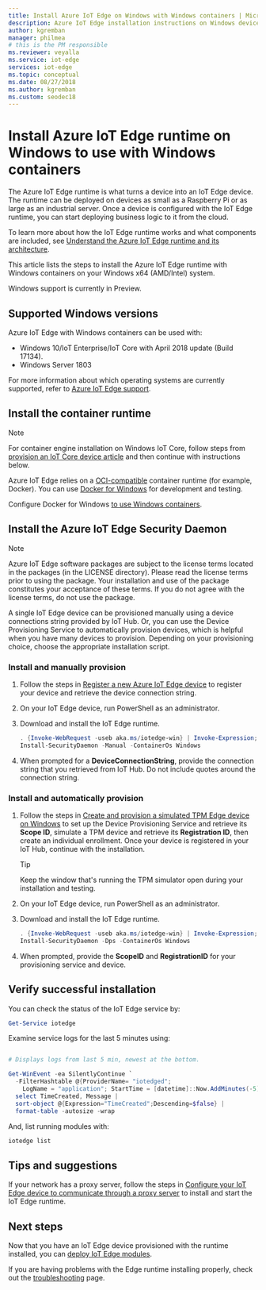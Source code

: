 ```yaml
---
title: Install Azure IoT Edge on Windows with Windows containers | Microsoft Docs
description: Azure IoT Edge installation instructions on Windows devices configured for Windows containers
author: kgremban
manager: philmea
# this is the PM responsible
ms.reviewer: veyalla
ms.service: iot-edge
services: iot-edge
ms.topic: conceptual
ms.date: 08/27/2018
ms.author: kgremban
ms.custom: seodec18
---
```

# Install Azure IoT Edge runtime on Windows to use with Windows containers

The Azure IoT Edge runtime is what turns a device into an IoT Edge device. The runtime can be deployed on devices as small as a Raspberry Pi or as large as an industrial server. Once a device is configured with the IoT Edge runtime, you can start deploying business logic to it from the cloud. 

To learn more about how the IoT Edge runtime works and what components are included, see [Understand the Azure IoT Edge runtime and its architecture](iot-edge-runtime.md).

This article lists the steps to install the Azure IoT Edge runtime with Windows containers on your Windows x64 (AMD/Intel) system. 

Windows support is currently in Preview.

## Supported Windows versions
Azure IoT Edge with Windows containers can be used with:
  * Windows 10/IoT Enterprise/IoT Core with April 2018 update (Build 17134).
  * Windows Server 1803

For more information about which operating systems are currently supported, refer to [Azure IoT Edge support](support.md#operating-systems).

## Install the container runtime 

>[!NOTE]
>For container engine installation on Windows IoT Core, follow steps from [provision an IoT Core device article](how-to-install-iot-core.md) and then continue with instructions below.

Azure IoT Edge relies on a [OCI-compatible](https://www.opencontainers.org/) container runtime (for example, Docker). You can use [Docker for Windows](https://www.docker.com/docker-windows) for development and testing. 

Configure Docker for Windows [to use Windows containers](https://docs.docker.com/docker-for-windows/#switch-between-windows-and-linux-containers).

## Install the Azure IoT Edge Security Daemon

>[!NOTE]
>Azure IoT Edge software packages are subject to the license terms located in the packages (in the LICENSE directory). Please read the license terms prior to using the package. Your installation and use of the package constitutes your acceptance of these terms. If you do not agree with the license terms, do not use the package.

A single IoT Edge device can be provisioned manually using a device connections string provided by IoT Hub. Or, you can use the Device Provisioning Service to automatically provision devices, which is helpful when you have many devices to provision. Depending on your provisioning choice, choose the appropriate installation script. 

### Install and manually provision

1. Follow the steps in [Register a new Azure IoT Edge device](how-to-register-device-portal.md) to register your device and retrieve the device connection string. 

2. On your IoT Edge device, run PowerShell as an administrator. 

3. Download and install the IoT Edge runtime. 

   ```powershell
   . {Invoke-WebRequest -useb aka.ms/iotedge-win} | Invoke-Expression; `
   Install-SecurityDaemon -Manual -ContainerOs Windows
   ```

4. When prompted for a **DeviceConnectionString**, provide the connection string that you retrieved from IoT Hub. Do not include quotes around the connection string. 

### Install and automatically provision

1. Follow the steps in [Create and provision a simulated TPM Edge device on Windows](how-to-auto-provision-simulated-device-windows.md) to set up the Device Provisioning Service and retrieve its **Scope ID**, simulate a TPM device and retrieve its **Registration ID**, then create an individual enrollment. Once your device is registered in your IoT Hub, continue with the installation.  

   >[!TIP]
   >Keep the window that's running the TPM simulator open during your installation and testing. 

2. On your IoT Edge device, run PowerShell as an administrator. 

3. Download and install the IoT Edge runtime. 

   ```powershell
   . {Invoke-WebRequest -useb aka.ms/iotedge-win} | Invoke-Expression; `
   Install-SecurityDaemon -Dps -ContainerOs Windows
   ```

4. When prompted, provide the **ScopeID** and **RegistrationID** for your provisioning service and device. 

## Verify successful installation

You can check the status of the IoT Edge service by: 

```powershell
Get-Service iotedge
```

Examine service logs for the last 5 minutes using:

```powershell

# Displays logs from last 5 min, newest at the bottom.

Get-WinEvent -ea SilentlyContinue `
  -FilterHashtable @{ProviderName= "iotedged";
    LogName = "application"; StartTime = [datetime]::Now.AddMinutes(-5)} |
  select TimeCreated, Message |
  sort-object @{Expression="TimeCreated";Descending=$false} |
  format-table -autosize -wrap
```

And, list running modules with:

```powershell
iotedge list
```

## Tips and suggestions

If your network has a proxy server, follow the steps in [Configure your IoT Edge device to communicate through a proxy server](how-to-configure-proxy-support.md) to install and start the IoT Edge runtime.

## Next steps

Now that you have an IoT Edge device provisioned with the runtime installed, you can [deploy IoT Edge modules](how-to-deploy-modules-portal.md).

If you are having problems with the Edge runtime installing properly, check out the [troubleshooting](troubleshoot.md) page.
